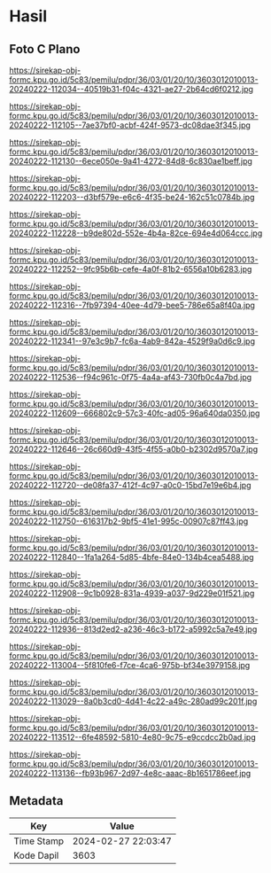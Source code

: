 # Hasil

## Foto C Plano

https://sirekap-obj-formc.kpu.go.id/5c83/pemilu/pdpr/36/03/01/20/10/3603012010013-20240222-112034--40519b31-f04c-4321-ae27-2b64cd6f0212.jpg

https://sirekap-obj-formc.kpu.go.id/5c83/pemilu/pdpr/36/03/01/20/10/3603012010013-20240222-112105--7ae37bf0-acbf-424f-9573-dc08dae3f345.jpg

https://sirekap-obj-formc.kpu.go.id/5c83/pemilu/pdpr/36/03/01/20/10/3603012010013-20240222-112130--6ece050e-9a41-4272-84d8-6c830ae1beff.jpg

https://sirekap-obj-formc.kpu.go.id/5c83/pemilu/pdpr/36/03/01/20/10/3603012010013-20240222-112203--d3bf579e-e6c6-4f35-be24-162c51c0784b.jpg

https://sirekap-obj-formc.kpu.go.id/5c83/pemilu/pdpr/36/03/01/20/10/3603012010013-20240222-112228--b9de802d-552e-4b4a-82ce-694e4d064ccc.jpg

https://sirekap-obj-formc.kpu.go.id/5c83/pemilu/pdpr/36/03/01/20/10/3603012010013-20240222-112252--9fc95b6b-cefe-4a0f-81b2-6556a10b6283.jpg

https://sirekap-obj-formc.kpu.go.id/5c83/pemilu/pdpr/36/03/01/20/10/3603012010013-20240222-112316--7fb97394-40ee-4d79-bee5-786e65a8f40a.jpg

https://sirekap-obj-formc.kpu.go.id/5c83/pemilu/pdpr/36/03/01/20/10/3603012010013-20240222-112341--97e3c9b7-fc6a-4ab9-842a-4529f9a0d6c9.jpg

https://sirekap-obj-formc.kpu.go.id/5c83/pemilu/pdpr/36/03/01/20/10/3603012010013-20240222-112536--f94c961c-0f75-4a4a-af43-730fb0c4a7bd.jpg

https://sirekap-obj-formc.kpu.go.id/5c83/pemilu/pdpr/36/03/01/20/10/3603012010013-20240222-112609--666802c9-57c3-40fc-ad05-96a640da0350.jpg

https://sirekap-obj-formc.kpu.go.id/5c83/pemilu/pdpr/36/03/01/20/10/3603012010013-20240222-112646--26c660d9-43f5-4f55-a0b0-b2302d9570a7.jpg

https://sirekap-obj-formc.kpu.go.id/5c83/pemilu/pdpr/36/03/01/20/10/3603012010013-20240222-112720--de08fa37-412f-4c97-a0c0-15bd7e19e6b4.jpg

https://sirekap-obj-formc.kpu.go.id/5c83/pemilu/pdpr/36/03/01/20/10/3603012010013-20240222-112750--616317b2-9bf5-41e1-995c-00907c87ff43.jpg

https://sirekap-obj-formc.kpu.go.id/5c83/pemilu/pdpr/36/03/01/20/10/3603012010013-20240222-112840--1fa1a264-5d85-4bfe-84e0-134b4cea5488.jpg

https://sirekap-obj-formc.kpu.go.id/5c83/pemilu/pdpr/36/03/01/20/10/3603012010013-20240222-112908--9c1b0928-831a-4939-a037-9d229e01f521.jpg

https://sirekap-obj-formc.kpu.go.id/5c83/pemilu/pdpr/36/03/01/20/10/3603012010013-20240222-112936--813d2ed2-a236-46c3-b172-a5992c5a7e49.jpg

https://sirekap-obj-formc.kpu.go.id/5c83/pemilu/pdpr/36/03/01/20/10/3603012010013-20240222-113004--5f810fe6-f7ce-4ca6-975b-bf34e3979158.jpg

https://sirekap-obj-formc.kpu.go.id/5c83/pemilu/pdpr/36/03/01/20/10/3603012010013-20240222-113029--8a0b3cd0-4d41-4c22-a49c-280ad99c201f.jpg

https://sirekap-obj-formc.kpu.go.id/5c83/pemilu/pdpr/36/03/01/20/10/3603012010013-20240222-113512--6fe48592-5810-4e80-9c75-e9ccdcc2b0ad.jpg

https://sirekap-obj-formc.kpu.go.id/5c83/pemilu/pdpr/36/03/01/20/10/3603012010013-20240222-113136--fb93b967-2d97-4e8c-aaac-8b1651786eef.jpg


## Metadata

| Key        | Value               |
| ---------- | ------------------- |
| Time Stamp | 2024-02-27 22:03:47 |
| Kode Dapil | 3603                |



